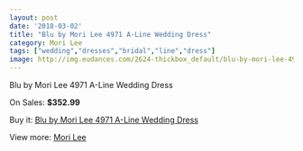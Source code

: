 ```yaml
---
layout: post
date: '2018-03-02'
title: "Blu by Mori Lee 4971 A-Line Wedding Dress"
category: Mori Lee
tags: ["wedding","dresses","bridal","line","dress"]
image: http://img.eudances.com/2624-thickbox_default/blu-by-mori-lee-4971-a-line-wedding-dress.jpg
---
```

Blu by Mori Lee 4971 A-Line Wedding Dress

On Sales: **$352.99**
<a href="https://www.eudances.com/en/mori-lee/877-blu-by-mori-lee-4971-a-line-wedding-dress.html"><amp-img layout="responsive" width="600" height="600" src="//img.eudances.com/2624-thickbox_default/blu-by-mori-lee-4971-a-line-wedding-dress.jpg" alt="Blu by Mori Lee 4971 A-Line Wedding Dress 0" /></a>
<a href="https://www.eudances.com/en/mori-lee/877-blu-by-mori-lee-4971-a-line-wedding-dress.html"><amp-img layout="responsive" width="600" height="600" src="//img.eudances.com/2626-thickbox_default/blu-by-mori-lee-4971-a-line-wedding-dress.jpg" alt="Blu by Mori Lee 4971 A-Line Wedding Dress 1" /></a>
<a href="https://www.eudances.com/en/mori-lee/877-blu-by-mori-lee-4971-a-line-wedding-dress.html"><amp-img layout="responsive" width="600" height="600" src="//img.eudances.com/2625-thickbox_default/blu-by-mori-lee-4971-a-line-wedding-dress.jpg" alt="Blu by Mori Lee 4971 A-Line Wedding Dress 2" /></a>

Buy it: [Blu by Mori Lee 4971 A-Line Wedding Dress](https://www.eudances.com/en/mori-lee/877-blu-by-mori-lee-4971-a-line-wedding-dress.html "Blu by Mori Lee 4971 A-Line Wedding Dress")

View more: [Mori Lee](https://www.eudances.com/en/9-mori-lee "Mori Lee")